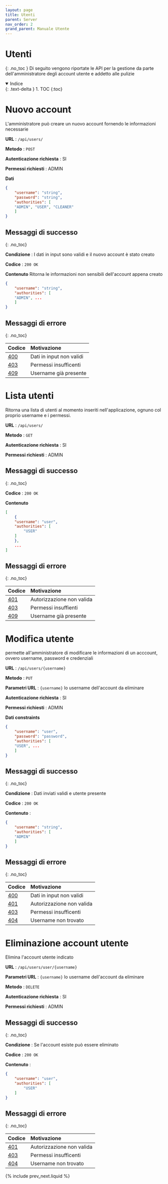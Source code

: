 ```yaml
---
layout: page
title: Utenti
parent: Server
nav_order: 2
grand_parent: Manuale Utente
---
```

# Utenti
{: .no_toc }
Di seguito vengono riportate le API per la gestione da parte dell'amministratore degli account utente e addetto alle pulizie

<details open markdown="block">
  <summary>
    Indice
  </summary>
  {: .text-delta }
1. TOC
{:toc}
</details>

# Nuovo account
L'amministratore può creare un nuovo account fornendo le informazioni necessarie

**URL** : `/api/users/`

**Metodo** : `POST`

**Autenticazione richiesta** : SI

**Permessi richiesti** : ADMIN

**Dati**
```json
{
    "username": "string",
    "password": "string",
    "authorities": [
	"ADMIN", "USER", "CLEANER"
    ]
}
```

## Messaggi di successo
{: .no_toc}

**Condizione** : I dati in input sono validi e il nuovo account è stato creato

**Codice** : `200 OK`

**Contenuto**
Ritorna le informazioni non sensibili dell'account appena creato
```json
{
    "username": "string",
    "authorities": [
	"ADMIN", ...
    ]
}
```

## Messaggi di errore
{: .no_toc}

| Codice                                                              | Motivazione              |
|:--------------------------------------------------------------------|:-------------------------|
| [400](https://developer.mozilla.org/en-US/docs/Web/HTTP/Status/400) | Dati in input non validi |
| [403](https://developer.mozilla.org/en-US/docs/Web/HTTP/Status/403) | Permessi insufficenti    |
| [409](https://developer.mozilla.org/en-US/docs/Web/HTTP/Status/409) | Username già presente    |

# Lista utenti

Ritorna una lista di utenti al momento inseriti nell'applicazione,
ognuno col proprio username e i permessi.

**URL** : `/api/users/`

**Metodo** : `GET`

**Autenticazione richiesta** : SI

**Permessi richiesti** : ADMIN

## Messaggi di successo
{: .no_toc}

**Codice** : `200 OK`

**Contenuto**


```json
[
    {
	"username": "user",
	"authorities": [ 
		"USER"
	]
    },
    ...
]
```

## Messaggi di errore
{: .no_toc}

| Codice                                                              | Motivazione               |
|:--------------------------------------------------------------------|:--------------------------|
| [401](https://developer.mozilla.org/en-US/docs/Web/HTTP/Status/401) | Autorizzazione non valida |
| [403](https://developer.mozilla.org/en-US/docs/Web/HTTP/Status/403) | Permessi insuffienti      |
| [409](https://developer.mozilla.org/en-US/docs/Web/HTTP/Status/409) | Username già presente     |


# Modifica utente

permette all'amministratore di modificare le informazioni di un acccount, ovvero username, password e credenziali

**URL** : `/api/users/{username}`

**Metodo** : `PUT`

**Parametri URL** : `{username}` lo username dell'account da eliminare

**Autenticazione richiesta** : SI

**Permessi richiesti** : ADMIN

**Dati constraints**

```json
{
    "username": "user",
    "password": "password",
    "authorities": [
	"USER", ...
    ]
}
```

## Messaggi di successo
{: .no_toc}

**Condizione** : Dati inviati validi e utente presente

**Codice** : `200 OK`

**Contenuto** : 

```json
{
    "username": "string",
    "authorities": [
	"ADMIN"
    ]
}
```

## Messaggi di errore
{: .no_toc}

| Codice                                                              | Motivazione               |
|:--------------------------------------------------------------------|:--------------------------|
| [400](https://developer.mozilla.org/en-US/docs/Web/HTTP/Status/400) | Dati in input non validi  |
| [401](https://developer.mozilla.org/en-US/docs/Web/HTTP/Status/401) | Autorizzazione non valida |
| [403](https://developer.mozilla.org/en-US/docs/Web/HTTP/Status/403) | Permessi insufficenti     |
| [404](https://developer.mozilla.org/en-US/docs/Web/HTTP/Status/404) | Username non trovato      |


# Eliminazione account utente

Elimina l'account utente indicato

**URL** : `/api/users/user/{username}`

**Parametri URL** : `{username}` lo username dell'account da eliminare

**Metodo** : `DELETE`

**Autenticazione richiesta** : SI

**Permessi richiesti** : ADMIN

## Messaggi di successo
{: .no_toc}

**Condizione** : Se l'account esiste può essere eliminato

**Codice** : `200 OK`

**Contenuto** : 
```json
{
	"username": "user",
	"authorities": [
		"USER"
	]
}
```

## Messaggi di errore
{: .no_toc}

| Codice                                                              | Motivazione               |
|:--------------------------------------------------------------------|:--------------------------|
| [401](https://developer.mozilla.org/en-US/docs/Web/HTTP/Status/401) | Autorizzazione non valida |
| [403](https://developer.mozilla.org/en-US/docs/Web/HTTP/Status/403) | Permessi insufficenti     |
| [404](https://developer.mozilla.org/en-US/docs/Web/HTTP/Status/404) | Username non trovato      |

{% include prev_next.liquid %}
